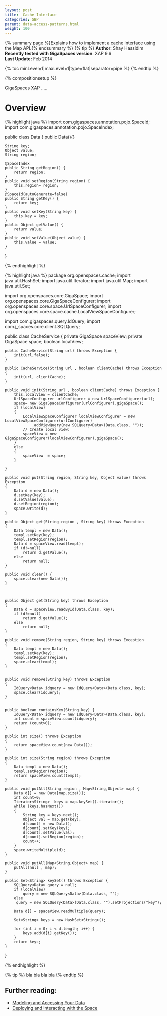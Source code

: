 ```yaml
---
layout: post
title:  Cache Interface
categories: SBP
parent: data-access-patterns.html
weight: 100
---
```

{% summary page %}Explains how to implement a cache interface using the Map API.{% endsummary %}
 {% tip %}
 **Author**:  Shay Hassidim<br/>
 **Recently tested with GigaSpaces version**: XAP 9.6<br/>
 **Last Update:** Feb 2014<br/>

{% toc minLevel=1|maxLevel=1|type=flat|separator=pipe %}
{% endtip %}

{% compositionsetup %}


GigaSpaces XAP .....

# Overview


{% highlight java %}
import com.gigaspaces.annotation.pojo.SpaceId;
import com.gigaspaces.annotation.pojo.SpaceIndex;

public class Data {
	public Data(){}

	String key;
	Object value;
	String region;

	@SpaceIndex
	public String getRegion() {
		return region;
	}
	public void setRegion(String region) {
		this.region= region;
	}
	@SpaceId(autoGenerate=false)
	public String getKey() {
		return key;
	}
	public void setKey(String key) {
		this.key = key;
	}
	public Object getValue() {
		return value;
	}
	public void setValue(Object value) {
		this.value = value;
	}
}

{% endhighlight %}


{% highlight java %}
package org.openspaces.cache;
import java.util.HashSet;
import java.util.Iterator;
import java.util.Map;
import java.util.Set;

import org.openspaces.core.GigaSpace;
import org.openspaces.core.GigaSpaceConfigurer;
import org.openspaces.core.space.UrlSpaceConfigurer;
import org.openspaces.core.space.cache.LocalViewSpaceConfigurer;

import com.gigaspaces.query.IdQuery;
import com.j_spaces.core.client.SQLQuery;

public class CacheService 
{
	private GigaSpace spaceView;
	private GigaSpace space;
	boolean localView;

	public CacheService(String url) throws Exception {
		init(url,false);
	}

	public CacheService(String url , boolean clientCache) throws Exception {
		init(url, clientCache);
	}
	
	public void init(String url , boolean clientCache) throws Exception {
		this.localView = clientCache;
		UrlSpaceConfigurer urlConfigurer = new UrlSpaceConfigurer(url);
		space= new GigaSpaceConfigurer(urlConfigurer).gigaSpace();
		if (localView)
		{
			LocalViewSpaceConfigurer localViewConfigurer = new LocalViewSpaceConfigurer(urlConfigurer)
				.addViewQuery(new SQLQuery<Data>(Data.class, ""));
			// Create local view:
			spaceView = new GigaSpaceConfigurer(localViewConfigurer).gigaSpace();
		}
		else
		{
			spaceView  = space;
		}
		
	}    	
	
    public void put(String region, String key, Object value) throws Exception 
    {
		Data d = new Data();
		d.setKey(key);
		d.setValue(value);
		d.setRegion(region);
		space.write(d);
    }

    public Object get(String region , String key) throws Exception 
    {
    	Data templ = new Data();
    	templ.setKey(key);
    	templ.setRegion(region);
		Data d = spaceView.read(templ);
		if (d!=null)
			return d.getValue();
		else 
			return null;
    }

	public void clear() {
		space.clear(new Data());
	}

	
	
    public Object get(String key) throws Exception 
    {
		Data d = spaceView.readById(Data.class, key);
		if (d!=null)
			return d.getValue();
		else 
			return null;
    }

    public void remove(String region, String key) throws Exception 
    {
    	Data templ = new Data();
    	templ.setKey(key);
    	templ.setRegion(region);
    	space.clear(templ);
    }

    
    public void remove(String key) throws Exception 
    {
    	IdQuery<Data> idquery = new IdQuery<Data>(Data.class, key);
    	space.clear(idquery);
    }

    
	public boolean containsKey(String key) {
    	IdQuery<Data> idquery = new IdQuery<Data>(Data.class, key);
		int count = spaceView.count(idquery);
    	return (count>0);
	}

	public int size() throws Exception 
    {
		return spaceView.count(new Data());
    }

	public int size(String region) throws Exception 
    {
    	Data templ = new Data();
    	templ.setRegion(region);
		return spaceView.count(templ);
    }

	public void putAll(String region , Map<String,Object> map) {
		Data d[] = new Data[map.size()];
		int count=0;
		Iterator<String>  keys = map.keySet().iterator();
		while (keys.hasNext())
		{
			String key = keys.next();
			Object val = map.get(key);
			d[count] = new Data();
			d[count].setKey(key);
			d[count].setValue(val);
			d[count].setRegion(region);
			count++;
		}
		space.writeMultiple(d);
	}
	
	public void putAll(Map<String,Object> map) {
		putAll(null , map);
	}
	
	public Set<String> keySet() throws Exception {
		SQLQuery<Data> query = null;
		if (localView)
			query = new SQLQuery<Data>(Data.class, "");
		else
    	 query = new SQLQuery<Data>(Data.class, "").setProjections("key");

    	Data d[] = spaceView.readMultiple(query);
    	
    	Set<String> keys = new HashSet<String>();
		
		for (int i = 0; i < d.length; i++) {
			keys.add(d[i].getKey());
		}
		return keys;
	}
}

{% endhighlight %}

{% tip %}
bla bla bla bla 
{% endtip %}

## Further reading:

- [Modeling and Accessing Your Data]({%latestjavaurl%}/modeling-and-accessing-your-data.html)
- [Deploying and Interacting with the Space]({%latestjavaurl%}/deploying-and-interacting-with-the-space.html)

